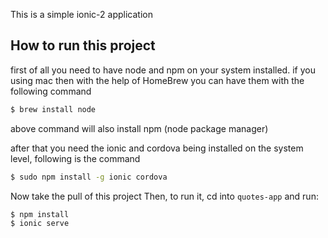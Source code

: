 This is a simple ionic-2 application

## How to run this project

first of all you need to have node and npm on your system installed.
if you using mac then with the help of HomeBrew you can have them with the following command

```bash
$ brew install node
```

above command will also install npm (node package manager)

after that you need the ionic and cordova being installed on the system level, following is the command

```bash
$ sudo npm install -g ionic cordova
```

Now take the pull of this project
Then, to run it, cd into `quotes-app` and run:

```bash
$ npm install
$ ionic serve
```
